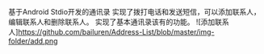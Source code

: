 基于Android Stdio开发的通讯录
实现了拨打电话和发送短信，可以添加联系人，编辑联系人和删除联系人。
实现了基本通讯录该有的功能。
![添加联系人]https://github.com/bailuren/Address-List/blob/master/img-folder/add.png
